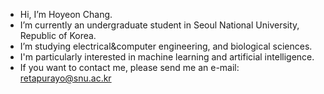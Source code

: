 - Hi, I’m Hoyeon Chang.
- I’m currently an undergraduate student in Seoul National University, Republic of Korea.
- I’m studying electrical&computer engineering, and biological sciences.
- I'm particularly interested in machine learning and artificial intelligence.
- If you want to contact me, please send me an e-mail: retapurayo@snu.ac.kr

<!---
Duemoo/Duemoo is a ✨ special ✨ repository because its `README.md` (this file) appears on your GitHub profile.
You can click the Preview link to take a look at your changes.
--->
